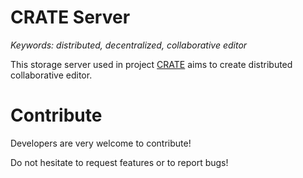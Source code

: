 # CRATE Server

<i>Keywords: distributed, decentralized, collaborative editor </i>

This storage server used in project [CRATE](https://github.com/haouarin/CRATE) aims to create distributed collaborative editor.


# Contribute

Developers are very welcome to contribute!

Do not hesitate to request features or to report bugs!

